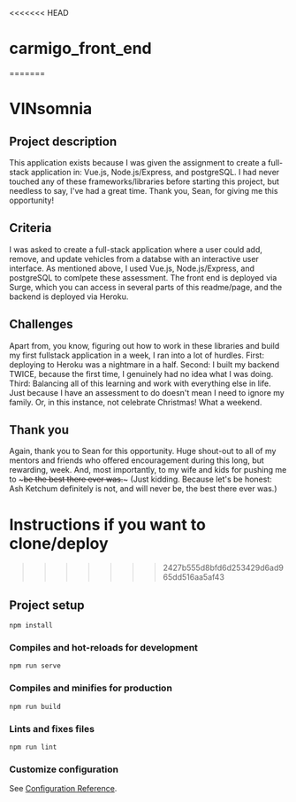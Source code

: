 <<<<<<< HEAD
# carmigo_front_end
=======

# VINsomnia

## Project description

This application exists because I was given the assignment to create a full-stack application in: Vue.js, Node.js/Express, and postgreSQL. I had never touched any of these frameworks/libraries before starting this project, but needless to say, I've had a great time. Thank you, Sean, for giving me this opportunity!

## Criteria

I was asked to create a full-stack application where a user could add, remove, and update vehicles from a databse with an interactive user interface. As mentioned above, I used Vue.js, Node.js/Express, and postgreSQL to comlpete these assessment. The front end is deployed via Surge, which you can access in several parts of this readme/page, and the backend is deployed via Heroku.

## Challenges

Apart from, you know, figuring out how to work in these libraries and build my first fullstack application in a week, I ran into a lot of hurdles. First: deploying to Heroku was a nightmare in a half. Second: I built my backend TWICE, because the first time, I genuinely had no idea what I was doing. Third: Balancing all of this learning and work with everything else in life. Just because I have an assessment to do doesn't mean I need to ignore my family. Or, in this instance, not celebrate Christmas! What a weekend.

## Thank you

Again, thank you to Sean for this opportunity. Huge shout-out to all of my mentors and friends who offered encouragement during this long, but rewarding, week. And, most importantly, to my wife and kids for pushing me to ~~~be the best there ever was.~~~ (Just kidding. Because let's be honest: Ash Ketchum definitely is not, and will never be, the best there ever was.)


# Instructions if you want to clone/deploy
>>>>>>> 2427b555d8bfd6d253429d6ad965dd516aa5af43

## Project setup
```
npm install
```

### Compiles and hot-reloads for development
```
npm run serve
```

### Compiles and minifies for production
```
npm run build
```

### Lints and fixes files
```
npm run lint
```

### Customize configuration
See [Configuration Reference](https://cli.vuejs.org/config/).
